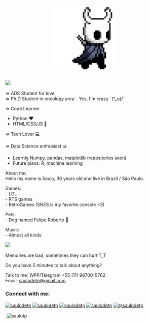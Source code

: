

<p align="center">
  <img src="https://raw.githubusercontent.com/TanZng/TanZng/master/assets/hollor_knight3.gif" width="200"/>

</p>
<br>
<img src="https://yata-apix-a9caea66-ad78-425f-aa08-e292558ebb65.lss.locawebcorp.com.br/b7c7dbff38ae4f419c94ce8d2254b9d9.png"> 

=> ADS Student for love<br>
=> Ph.D Student in oncology area - Yes, I'm crazy ¯\(°_o)/¯ 

=> Code Learner
  - Python ❤️  
  - HTML/CSS/JS 🤩

=> Tech Lover 💻

=> Data Science enthusiast 📊
  - Learnig Numpy, pandas, matplotlib (repositories soon)
  - Future plans: R, machine learning
  
 
 About me:<br>
  Hello my name is Saulo, 30 years old and live in Brazil / São Paulo. 
  
  Games:<br>
    - LOL<br>
    - RTS games<br>
    - RetroGames (SNES is my favorite console <3)
    
   Pets:<br>
    - Dog named Felipe Roberto 🐶
    
   Music:<br>
    - Almost all kinds
    
   <img src="https://yata-apix-a9caea66-ad78-425f-aa08-e292558ebb65.lss.locawebcorp.com.br/b7c7dbff38ae4f419c94ce8d2254b9d9.png"> 
        
   Memories are bad, sometimes they can hurt T_T<br>
    
  Do you have 5 minutes to talk about anything?<br>
  
  

  Talk to me: WPP/Telegram +55 (11) 98700-5762<br>
  Email: saulodetp@gmail.com<br>

<h3 align="left">Connect with me:</h3>
<p align="left">
<a href="https://twitter.com/saulodetp" target="blank"><img align="center" src="https://raw.githubusercontent.com/rahuldkjain/github-profile-readme-generator/master/src/images/icons/Social/twitter.svg" alt="saulodetp" height="30" width="40" /></a>
<a href="https://linkedin.com/in/saulodetp" target="blank"><img align="center" src="https://raw.githubusercontent.com/rahuldkjain/github-profile-readme-generator/master/src/images/icons/Social/linked-in-alt.svg" alt="saulodetp" height="30" width="40" /></a>
<a href="https://fb.com/saulodetp" target="blank"><img align="center" src="https://raw.githubusercontent.com/rahuldkjain/github-profile-readme-generator/master/src/images/icons/Social/facebook.svg" alt="saulodetp" height="30" width="40" /></a>
<a href="https://instagram.com/saulodetp" target="blank"><img align="center" src="https://raw.githubusercontent.com/rahuldkjain/github-profile-readme-generator/master/src/images/icons/Social/instagram.svg" alt="saulodetp" height="30" width="40" /></a>
<a href="https://medium.com/@saulodetp" target="blank"><img align="center" src="https://raw.githubusercontent.com/rahuldkjain/github-profile-readme-generator/master/src/images/icons/Social/medium.svg" alt="@saulodetp" height="30" width="40" /></a>
</p>


<p align="center">
<p>&nbsp;<img align="center" src="https://github-readme-stats.vercel.app/api?username=saulotp&show_icons=true&locale=en" alt="saulotp" /></p>
</p>
